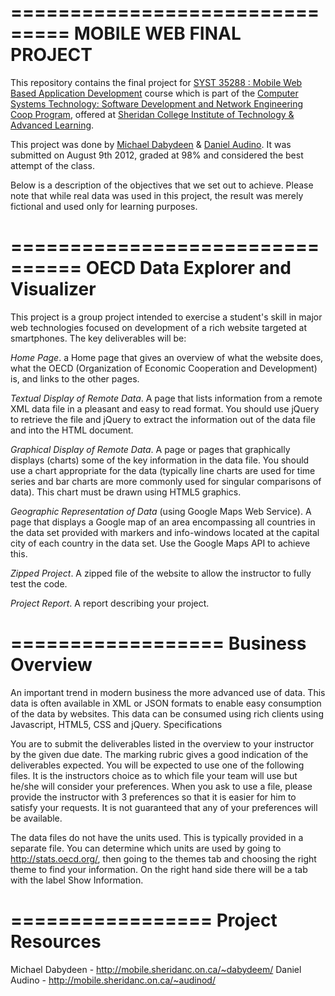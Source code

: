 ===============================
MOBILE WEB FINAL PROJECT
===============================

This repository contains the final project for <a href="http://sheridancollege.ca/Programs%20and%20Courses/Full-Time%20Programs/Programs%20A-Z%20Index/Computer%20Systems%20Technology%20-%20Software%20Development%20and%20Network%20Engineering%20Co-op.aspx" target="_blank">SYST 35288 : Mobile Web Based Application Development</a> course which is part of the <a href="http://sheridancollege.ca/Programs%20and%20Courses/Full-Time%20Programs/Programs%20A-Z%20Index/Computer%20Systems%20Technology%20-%20Software%20Development%20and%20Network%20Engineering%20Co-op.aspx">Computer Systems Technology: Software Development and 
Network Engineering Coop Program</a>, offered at <a href="http://sheridancollege.ca" target="_blank">Sheridan College Institute of Technology & Advanced Learning</a>.

This project was done by <a href="http://www.twitter.com/firelinks" target="_blank"> Michael Dabydeen</a> & <a href="http://www.twitter.com/firelinks" target="_blank">Daniel Audino</a>. It was submitted on August 9th 2012, graded at 98% and considered the best attempt of the class. 

Below is a description of the objectives that we set out to achieve. Please note that while real data was used in this project, the result was merely fictional and used only for learning purposes. 

================================
OECD Data Explorer and Visualizer
================================

This project is a group project intended to exercise a student's skill in major web technologies focused on development of a rich website targeted at smartphones. The key deliverables will be:

*Home Page*. a Home page that gives an overview of what the website does, what the OECD (Organization of Economic Cooperation and Development) is, and links to the other pages.

*Textual Display of Remote Data*. A page that lists information from a remote XML data file in a pleasant and easy to read format.  You should use jQuery to retrieve the file and jQuery to extract the information out of the data file and into the HTML document.

*Graphical Display of Remote Data*. A page or pages that graphically displays (charts) some of the key information in the data file.  You should use a chart appropriate for the data (typically line charts are used for time series and bar charts are more commonly used for singular comparisons of data).  This chart must be drawn using HTML5 graphics.

*Geographic Representation of Data* (using Google Maps Web Service). A page that displays a Google map of an area encompassing all countries in the data set provided with markers and info-windows located at the capital city of each country in the data set.  Use the Google Maps API to achieve this.

*Zipped Project*. A zipped file of the website to allow the instructor to fully test the code.

*Project Report*. A report describing your project.

==================
Business Overview
==================

An important trend in modern business the more advanced use of data. This data is often available in XML or JSON formats to enable easy consumption of the data by websites.  This data can be consumed using rich clients using Javascript, HTML5, CSS and jQuery.
Specifications

You are to submit the deliverables listed in the overview to your instructor by the given due date.  The marking rubric gives a good indication of the deliverables expected.  You will be expected to use one of the following files.   It is the instructors choice as to which file your team will use but he/she will consider your preferences.  When you ask to use a file, please provide the instructor with 3 preferences so that it is easier for him to satisfy your requests.  It is not guaranteed that any of your preferences will be available.

The data files do not have the units used.  This is typically provided in a separate file.  You can determine which units are used by going to http://stats.oecd.org/, then going to the themes tab and choosing the right theme to find your information.  On the right hand side there will be a tab with the label Show Information.

=================
Project Resources
=================

Michael Dabydeen - http://mobile.sheridanc.on.ca/~dabydeem/
Daniel Audino - http://mobile.sheridanc.on.ca/~audinod/

